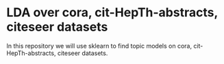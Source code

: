 # LDA over cora, cit-HepTh-abstracts, citeseer datasets

In this repository we will use sklearn to find topic models on cora, cit-HepTh-abstracts, citeseer datasets.



